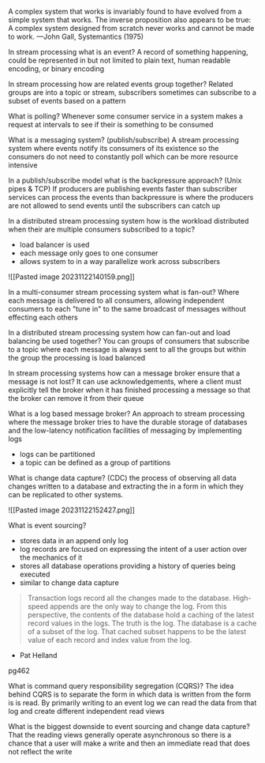 A complex system that works is invariably found to have evolved from a simple system that
works. The inverse proposition also appears to be true: A complex system designed from
scratch never works and cannot be made to work.
—John Gall, Systemantics (1975)

In stream processing what is an event?
A record of something happening, could be represented in but not limited to plain text, human readable encoding, or binary encoding

In stream processing how are related events group together?
Related groups are into a topic or stream, subscribers sometimes can subscribe to a subset of events based on a pattern

What is polling?
Whenever some consumer service in a system makes a request at intervals to see if their is something to be consumed

What is a messaging system?
(publish/subscribe)
A stream processing system where events notify its consumers of its existence so the consumers do not need to constantly poll which can be more resource intensive 

In a publish/subscribe model what is the backpressure approach?
(Unix pipes & TCP)
If producers are publishing events faster than subscriber services can process the events than backpressure is where the producers are not allowed to send events until the subscribers can catch up

In a distributed stream processing system how is the workload distributed when their are multiple consumers subscribed to a topic?
- load balancer is used
- each message only goes to one consumer
- allows system to in a way parallelize work across subscribers

![[Pasted image 20231122140159.png]]

In a multi-consumer stream processing system what is fan-out?
Where each message is delivered to all consumers, allowing independent consumers to each "tune in" to the same broadcast of messages without effecting each others

In a distributed stream processing system how can fan-out and load balancing be used together?
You can groups of consumers that subscribe to a topic where each message is always sent to all the groups but within the group the processing is load balanced

In stream processing systems how can a message broker ensure that a message is not lost?
It can use acknowledgements, where a client must explicitly tell the broker when it has finished processing a message so that the broker can remove it from their queue

What is a log based message broker?
An approach to stream processing where the message broker tries to have the durable storage of databases and the low-latency notification facilities of messaging by implementing logs
- logs can be partitioned 
- a topic can be defined as a group of partitions

What is change data capture?
(CDC)
the process of observing all data changes written to a database and extracting the in a form in which they can be replicated to other systems. 

![[Pasted image 20231122152427.png]]

What is event sourcing?
- stores data in an append only log
- log records are focused on expressing the intent of a user action over the mechanics of it 
- stores all database operations providing a history of queries being executed
- similar to change data capture 

>Transaction logs record all the changes made to the database. High-speed appends are the only way to change the log. From this perspective, the contents of the database hold a caching of the latest record values in the logs. The truth is the log. The database is a cache of a subset of the log. That cached subset happens to be the latest value of each record and index value from the log.
- Pat Helland

pg462

What is command query responsibility segregation (CQRS)?
The idea behind CQRS is to separate the form in which data is written from the form is is read. By primarily writing to an event log we can read the data from that log and create different independent read views

What is the biggest downside to event sourcing and change data capture?
That the reading views generally operate asynchronous so there is a chance that a user will make a write and then an immediate read that does not reflect the write